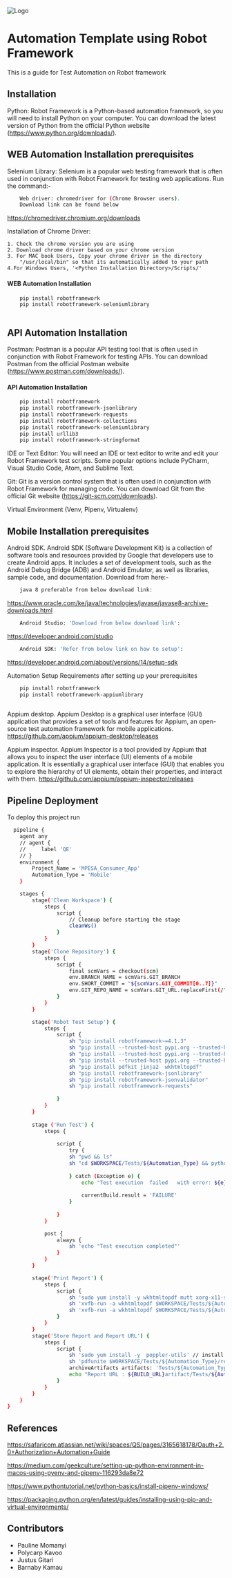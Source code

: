 
![Logo](https://miro.medium.com/v2/resize:fit:553/1*wnMQPTmEsIq0TiRgfX4hig.png)


# Automation Template using Robot Framework

This is a guide for Test Automation on Robot framework




## Installation

Python: Robot Framework is a Python-based automation framework, so you will need to install Python on your computer. You can download the latest version of Python from the official Python website (https://www.python.org/downloads/).

## WEB Automation Installation prerequisites
Selenium Library: Selenium is a popular web testing framework that is often used in conjunction with Robot Framework for testing web applications. Run the command:- 
```bash
    Web driver: chromedriver for (Chrome Browser users). 
    Download link can be found below
```
https://chromedriver.chromium.org/downloads

Installation of Chrome Driver:

    1. Check the chrome version you are using
    2. Download chrome driver based on your chrome version
    3. For MAC book Users, Copy your chrome driver in the directory
        "/usr/local/bin" so that its automatically added to your path
    4.For Windows Users, '<Python Installation Directory>/Scripts/'

#### WEB Automation Installation 

```bash
    pip install robotframework
    pip install robotframework-seleniumlibrary
  
```

## API Automation Installation 

Postman: Postman is a popular API testing tool that is often used in conjunction with Robot Framework for testing APIs. You can download Postman from the official Postman website (https://www.postman.com/downloads/).

#### API Automation Installation 

```bash
    pip install robotframework  
    pip install robotframework-jsonlibrary
    pip install robotframework-requests
    pip install robotframework-collections
    pip install robotframework-seleniumlibrary
    pip install urllib3
    pip install robotframework-stringformat

```

IDE or Text Editor: You will need an IDE or text editor to write and edit your Robot Framework test scripts. Some popular options include PyCharm, Visual Studio Code, Atom, and Sublime Text.

Git: Git is a version control system that is often used in conjunction with Robot Framework for managing code. You can download Git from the official Git website (https://git-scm.com/downloads).

Virtual Environment (Venv, Pipenv, Virtualenv)

## Mobile Installation prerequisites

Android SDK. Android SDK (Software Development Kit) is a collection of software tools and resources provided by Google that developers use to create Android apps. It includes a set of development tools, such as the Android Debug Bridge (ADB) and Android Emulator, as well as libraries, sample code, and documentation. Download from here:-
```bash
    java 8 preferable from below download link:
```
https://www.oracle.com/ke/java/technologies/javase/javase8-archive-downloads.html

```bash
    Android Studio: 'Download from below download link':
```
https://developer.android.com/studio

```bash
    Android SDK: 'Refer from below link on how to setup':
```
https://developer.android.com/about/versions/14/setup-sdk

Automation Setup Requirements after setting up your prerequisites

```bash
    pip install robotframework
    pip install robotframework-appiumlibrary
  
```
Appium desktop. Appium Desktop is a graphical user interface (GUI) application that provides a set of tools and features for Appium, an open-source test automation framework for mobile applications. https://github.com/appium/appium-desktop/releases

Appium inspector. Appium Inspector is a tool provided by Appium that allows you to inspect the user interface (UI) elements of a mobile application. It is essentially a graphical user interface (GUI) that enables you to explore the hierarchy of UI elements, obtain their properties, and interact with them.  https://github.com/appium/appium-inspector/releases
## Pipeline Deployment

To deploy this project run

```bash
  pipeline {
    agent any
    // agent {
    //     label 'QE'
    // }
    environment {
        Project_Name = 'MPESA_Consumer_App'
        Automation_Type = 'Mobile'
    }

    stages {
        stage('Clean Workspace') {
            steps {
                script {
                    // Cleanup before starting the stage
                    cleanWs()
                }
            }
        }
        stage('Clone Repository') {
            steps {
                script {
                    final scmVars = checkout(scm)
                    env.BRANCH_NAME = scmVars.GIT_BRANCH
                    env.SHORT_COMMIT = "${scmVars.GIT_COMMIT[0..7]}"
                    env.GIT_REPO_NAME = scmVars.GIT_URL.replaceFirst(/^.*\/([^\/]+?).git$/, '$1')
                }
            }
        }

        stage('Robot Test Setup') {
            steps {
                script {
                    sh "pip install robotframework~=4.1.3"
                    sh "pip install --trusted-host pypi.org --trusted-host pypi.python.org --trusted-host files.pythonhosted.org webdrivermanager"
                    sh "pip install --trusted-host pypi.org --trusted-host pypi.python.org --trusted-host files.pythonhosted.org --upgrade pip"
                    sh "pip install --trusted-host pypi.org --trusted-host pypi.python.org --trusted-host files.pythonhosted.org robotframework-seleniumlibrary"
                    sh "pip install pdfkit jinja2  wkhtmltopdf"
                    sh "pip install robotframework-jsonlibrary"
                    sh "pip install robotframework-jsonvalidator"
                    sh "pip install robotframework-requests"
                   
                }
            }
        }
      
        stage ('Run Test') {
            steps {
                
                script {
                    try { 
                    sh "pwd && ls" 
                    sh "cd $WORKSPACE/Tests/${Automation_Type} && python3 -m robot consumer_login.robot" 
                    
                    } catch (Exception e) { 
                        echo "Test execution  failed   with error: ${e}" 
                        
                        currentBuild.result = 'FAILURE' 
                    }
                    
                }
            }

            post { 
                always { 
                    sh 'echo "Test execution completed"' 
                } 
            }         
        }

        stage('Print Report') {
            steps {
                script {
                    sh 'sudo yum install -y wkhtmltopdf mutt xorg-x11-server-Xvfb' // install wkhtmltopdf and mutt
                    sh 'xvfb-run -a wkhtmltopdf $WORKSPACE/Tests/${Automation_Type}/log.html $WORKSPACE/Tests/${Automation_Type}/log.pdf' // convert log.html to log.pdf 
                    sh 'xvfb-run -a wkhtmltopdf $WORKSPACE/Tests/${Automation_Type}/report.html $WORKSPACE/Tests/${Automation_Type}/report.pdf' // convert report.html to report.pdf
                }
            }
        }
        stage('Store Report and Report URL') {
            steps {
                script {
                    sh 'sudo yum install -y  poppler-utils' // install poppler-utils
                    sh 'pdfunite $WORKSPACE/Tests/${Automation_Type}/report.pdf $WORKSPACE/Tests/${Automation_Type}/log.pdf  $WORKSPACE/Tests/${Automation_Type}/proj_results.pdf'
                    archiveArtifacts artifacts: 'Tests/${Automation_Type}/proj_results.pdf'
                    echo "Report URL : ${BUILD_URL}artifact/Tests/${Automation_Type}/proj_results.pdf"
                }
            }
        }
    }
}

```


## References

https://safaricom.atlassian.net/wiki/spaces/QS/pages/3165618178/Oauth+2.0+Authorization+Automation+Guide

https://medium.com/geekculture/setting-up-python-environment-in-macos-using-pyenv-and-pipenv-116293da8e72

https://www.pythontutorial.net/python-basics/install-pipenv-windows/

https://packaging.python.org/en/latest/guides/installing-using-pip-and-virtual-environments/


## Contributors

 - Pauline Momanyi
 - Polycarp Kavoo
 - Justus Gitari
 - Barnaby Kamau

